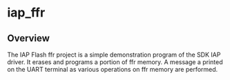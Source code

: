 # iap_ffr

## Overview
The IAP Flash ffr project is a simple demonstration program of the SDK IAP driver. It erases and programs 
a portion of ffr memory. A message a printed on the UART terminal as various operations on 
ffr memory are performed.

